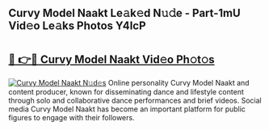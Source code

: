 ## Curvy Model Naakt Le𝚊k𝚎d N𝚞𝚍e - Part-1mU Vid𝚎o Le𝚊ks Photos Y4IcP

# <h2><a href="http://fb00at.evod.top/?m=Curvy+Model+Naakt">🔗 👉🔴 Curvy Model Naakt Vid𝚎o Ph𝚘t𝚘s</a></h2>

[![Curvy Model Naakt N𝚞d𝚎s](https://i.imgur.com/8V9OHl7.gif)](http://fb00at.evod.top/?m=Curvy+Model+Naakt)
Online personality Curvy Model Naakt and content producer, known for disseminating dance and lifestyle content through solo and collaborative dance performances and brief videos. Social media Curvy Model Naakt has become an important platform for public figures to engage with their followers. 
